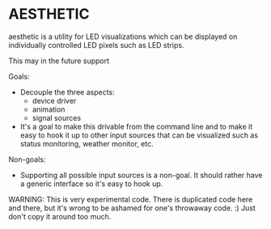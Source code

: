 # AESTHETIC

aesthetic is a utility for LED visualizations which
can be displayed on individually controlled LED pixels
such as LED strips.

This may in the future support 

Goals:
 - Decouple the three aspects:
   - device driver
   - animation
   - signal sources
 - It's a goal to make this drivable from the command line
   and to make it easy to hook it up to other input sources
   that can be visualized such as status monitoring, weather
   monitor, etc.

Non-goals:
 - Supporting all possible input sources is a non-goal. It should
   rather have a generic interface so it's easy to hook up.

WARNING: This is very experimental code. There is duplicated code here
and there, but it's wrong to be ashamed for one's throwaway code. :)
Just don't copy it around too much.
